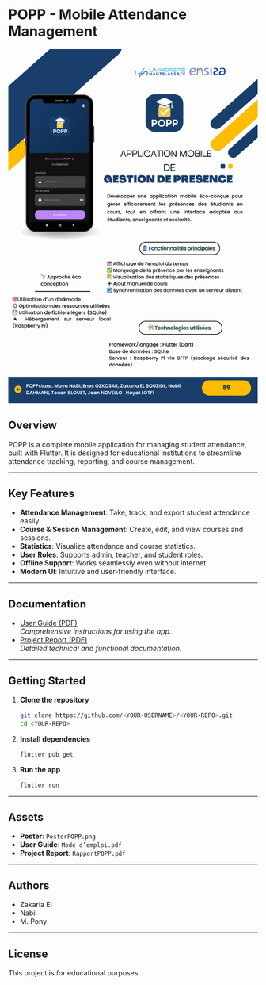 # POPP - Mobile Attendance Management

![Poster](PosterPOPP.png)

## Overview
POPP is a complete mobile application for managing student attendance, built with Flutter. It is designed for educational institutions to streamline attendance tracking, reporting, and course management.

---

## Key Features
- **Attendance Management**: Take, track, and export student attendance easily.
- **Course & Session Management**: Create, edit, and view courses and sessions.
- **Statistics**: Visualize attendance and course statistics.
- **User Roles**: Supports admin, teacher, and student roles.
- **Offline Support**: Works seamlessly even without internet.
- **Modern UI**: Intuitive and user-friendly interface.

---

## Documentation
- [User Guide (PDF)](Mode%20d’emploi.pdf)  
  _Comprehensive instructions for using the app._
- [Project Report (PDF)](RapportPOPP.pdf)  
  _Detailed technical and functional documentation._

---

## Getting Started
1. **Clone the repository**
   ```bash
   git clone https://github.com/<YOUR-USERNAME>/<YOUR-REPO>.git
   cd <YOUR-REPO>
   ```
2. **Install dependencies**
   ```bash
   flutter pub get
   ```
3. **Run the app**
   ```bash
   flutter run
   ```

---

## Assets
- **Poster**: `PosterPOPP.png`
- **User Guide**: `Mode d’emploi.pdf`
- **Project Report**: `RapportPOPP.pdf`

---

## Authors
- Zakaria El
- Nabil
- M. Pony

---

## License
This project is for educational purposes.
